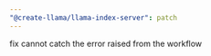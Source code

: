 ```yaml
---
"@create-llama/llama-index-server": patch
---
```


fix cannot catch the error raised from the workflow
